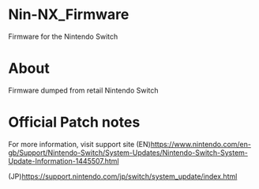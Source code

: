 # Nin-NX_Firmware
Firmware for the Nintendo Switch

# About
Firmware dumped from retail Nintendo Switch

# Official Patch notes
For more information, visit support site
(EN)https://www.nintendo.com/en-gb/Support/Nintendo-Switch/System-Updates/Nintendo-Switch-System-Update-Information-1445507.html

(JP)https://support.nintendo.com/jp/switch/system_update/index.html
